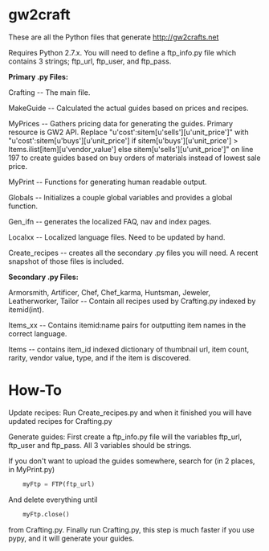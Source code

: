 gw2craft
========

These are all the Python files that generate http://gw2crafts.net

Requires Python 2.7.x.  You will need to define a ftp_info.py file which contains 3 strings; ftp_url, ftp_user, and ftp_pass.


**Primary .py Files:**

Crafting -- The main file.

MakeGuide -- Calculated the actual guides based on prices and recipes.

MyPrices -- Gathers pricing data for generating the guides.  Primary resource is GW2 API.  Replace "u'cost':sitem[u'sells'][u'unit_price']" with "u'cost':sitem[u'buys'][u'unit_price'] if sitem[u'buys'][u'unit_price'] > Items.ilist[item][u'vendor_value'] else sitem[u'sells'][u'unit_price']" on line 197 to create guides based on buy orders of materials instead of lowest sale price.

MyPrint -- Functions for generating human readable output.

Globals -- Initializes a couple global variables and provides a global function.

Gen_ifn -- generates the localized FAQ, nav and index pages.

Localxx -- Localized language files.  Need to be updated by hand.

Create_recipes -- creates all the secondary .py files you will need.  A recent snapshot of those files is included.

**Secondary .py Files:**

Armorsmith, Artificer, Chef, Chef_karma, Huntsman, Jeweler, Leatherworker, Tailor -- Contain all recipes used by Crafting.py indexed by itemid(int).

Items_xx -- Contains itemid:name pairs for outputting item names in the correct language.

Items -- contains item_id indexed dictionary of thumbnail url, item count, rarity, vendor value, type, and if the item is discovered.

How-To
======

Update recipes:
Run Create_recipes.py and when it finished you will have updated recipes for Crafting.py

Generate guides:
First create a ftp_info.py file will the variables ftp_url, ftp_user and ftp_pass.  All 3 variables should be strings.

If you don't want to upload the guides somewhere, search for (in 2 places, in MyPrint.py)

```python
	myFtp = FTP(ftp_url)
```
And delete everything until 

```python
	myFtp.close()
```

from Crafting.py.  Finally run Crafting.py, this step is much faster if you use pypy, and it will generate your guides.
